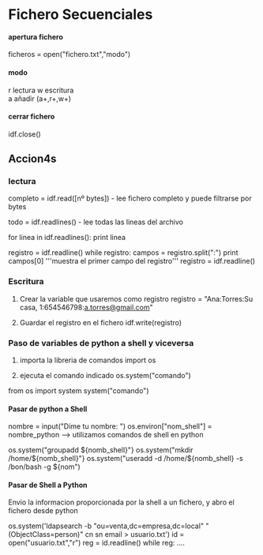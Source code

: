 # Fichero Secuenciales

#### apertura fichero
ficheros = open("fichero.txt","modo")

#### modo    
r   lectura
w   escritura  
a   añadir
(a+,r+,w+)

#### cerrar fichero
idf.close() 

## Accion4s
### lectura

completo = idf.read([nº bytes]) - lee fichero completo y puede filtrarse por bytes

todo =  idf.readlines() - lee todas las lineas del archivo

for linea in idf.readlines():
        print linea

registro = idf.readline()
while registro:
    campos = registro.split(":")
        print campos[0] '''muestra el primer campo del registro'''
        registro = idf.readline()

### Escritura

1. Crear la variable que usaremos como registro
    registro = "Ana:Torres:Su casa, 1:654546798:a.torres@gmail.com"

2. Guardar el registro en el fichero
    idf.write(registro)

### Paso de variables de python a shell y viceversa

 
1. importa la libreria de comandos
    import os
 
2. ejecuta el comando indicado
    os.system("comando")

from os import system
system("comando")

#### Pasar de python a Shell

nombre = input("Dime tu nombre: ")
os.environ["nom_shell"] = nombre_python --> utilizamos comandos de shell en python

os.system("groupadd ${nomb_shell}"}
os.system("mkdir /home/${nomb_shell}"}
os.system("useradd -d /home/${nomb_shell} -s /bon/bash -g ${nom")

#### Pasar de Shell a Python

Envio la informacion proporcionada por la shell a un fichero, y abro el fichero desde python


os.system('ldapsearch -b "ou=venta,dc=empresa,dc=local" 
"(ObjectClass=person)" cn sn email > usuario.txt')
id = open("usuario.txt","r")
reg = id.readline()
while reg:
....